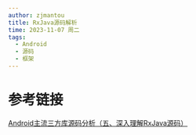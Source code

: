 ```yaml
---
author: zjmantou
title: RxJava源码解析
time: 2023-11-07 周二
tags:
  - Android
  - 源码
  - 框架
---
```

# 参考链接
[Android主流三方库源码分析（五、深入理解RxJava源码）](https://juejin.cn/post/6844904067576102925)


